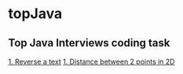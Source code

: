 # topJava

## Top Java Interviews coding task

[1. Reverse a text](https://github.com/mgamio/topJava/blob/master/src/main/java/com/topJava/strings/StringUtils.java)
[1. Distance between 2 points in 2D](https://github.com/mgamio/topJava/blob/master/src/main/java/com/topJava/math/Point.java)
